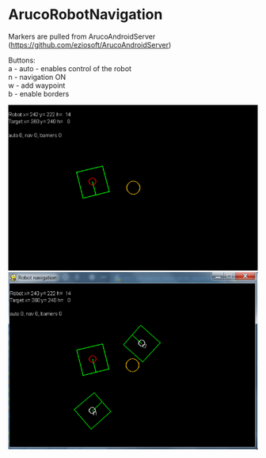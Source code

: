 ArucoRobotNavigation
====================

Markers are pulled from ArucoAndroidServer (https://github.com/eziosoft/ArucoAndroidServer)  

Buttons:  
a - auto - enables control of the robot  
n - navigation ON  
w - add waypoint   
b - enable borders  

![](screenshots/nav1.png)  
![](screenshots/nav2.png)